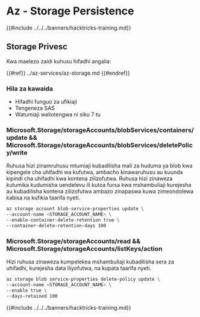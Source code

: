 # Az - Storage Persistence

{{#include ../../../banners/hacktricks-training.md}}

## Storage Privesc

Kwa maelezo zaidi kuhusu hifadhi angalia:

{{#ref}}
../az-services/az-storage.md
{{#endref}}

### Hila za kawaida

- Hifadhi funguo za ufikiaji
- Tengeneza SAS
- Watumiaji waliotengwa ni siku 7 tu

### Microsoft.Storage/storageAccounts/blobServices/containers/update && Microsoft.Storage/storageAccounts/blobServices/deletePolicy/write

Ruhusa hizi zinamruhusu mtumiaji kubadilisha mali za huduma ya blob kwa kipengele cha uhifadhi wa kufutwa, ambacho kinawaruhusu au kuunda kipindi cha uhifadhi kwa kontena zilizofutwa. Ruhusa hizi zinaweza kutumika kudumisha uendelevu ili kutoa fursa kwa mshambuliaji kurejesha au kubadilisha kontena zilizofutwa ambazo zinapaswa kuwa zimeondolewa kabisa na kufikia taarifa nyeti.
```bash
az storage account blob-service-properties update \
--account-name <STORAGE_ACCOUNT_NAME> \
--enable-container-delete-retention true \
--container-delete-retention-days 100
```
### Microsoft.Storage/storageAccounts/read && Microsoft.Storage/storageAccounts/listKeys/action

Hizi ruhusa zinaweza kumpelekea mshambuliaji kubadilisha sera za uhifadhi, kurejesha data iliyofutwa, na kupata taarifa nyeti.
```bash
az storage blob service-properties delete-policy update \
--account-name <STORAGE_ACCOUNT_NAME> \
--enable true \
--days-retained 100
```
{{#include ../../../banners/hacktricks-training.md}}
